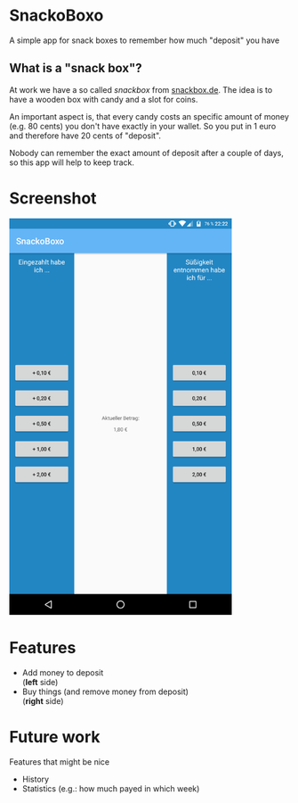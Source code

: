 # SnackoBoxo
A simple app for snack boxes to remember how much "deposit" you have

## What is a "snack box"?
At work we have a so called *snackbox* from [snackbox.de](http://www.snackbox.de). The idea is to have a wooden box with candy and a slot for coins.

An important aspect is, that every candy costs an specific amount of money (e.g. 80 cents) you don't have exactly in your wallet. So you put in 1 euro and therefore have 20 cents of "deposit".

Nobody can remember the exact amount of deposit after a couple of days, so this app will help to keep track.

# Screenshot
<img width=400 src="screenshot.png"/>

# Features
* Add money to deposit<br>
(**left** side)
* Buy things (and remove money from deposit)<br>
(**right** side)

# Future work
Features that might be nice

* History
* Statistics (e.g.: how much payed in which week)
